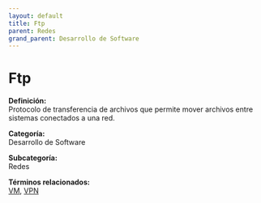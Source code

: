 ```yaml
---
layout: default
title: Ftp
parent: Redes
grand_parent: Desarrollo de Software
---
```


# Ftp

**Definición:**  
Protocolo de transferencia de archivos que permite mover archivos entre sistemas conectados a una red.

**Categoría:**  
Desarrollo de Software  

**Subcategoría:**  
Redes

**Términos relacionados:**  
[VM](https://maleniski.github.io/diccionario-angl-tec-mx/docs/desarrollo-de-software/redes/vm.html), [VPN](https://maleniski.github.io/diccionario-angl-tec-mx/docs/desarrollo-de-software/redes/vpn.html)
